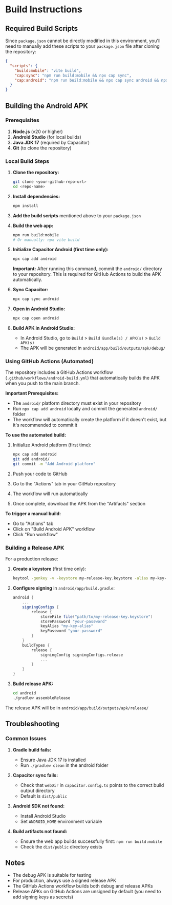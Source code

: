 # Build Instructions

## Required Build Scripts

Since `package.json` cannot be directly modified in this environment, you'll need to manually add these scripts to your `package.json` file after cloning the repository:

```json
{
  "scripts": {
    "build:mobile": "vite build",
    "cap:sync": "npm run build:mobile && npx cap sync",
    "cap:android": "npm run build:mobile && npx cap sync android && npx cap open android"
  }
}
```

## Building the Android APK

### Prerequisites

1. **Node.js** (v20 or higher)
2. **Android Studio** (for local builds)
3. **Java JDK 17** (required by Capacitor)
4. **Git** (to clone the repository)

### Local Build Steps

1. **Clone the repository:**
   ```bash
   git clone <your-github-repo-url>
   cd <repo-name>
   ```

2. **Install dependencies:**
   ```bash
   npm install
   ```

3. **Add the build scripts** mentioned above to your `package.json`

4. **Build the web app:**
   ```bash
   npm run build:mobile
   # Or manually: npx vite build
   ```

5. **Initialize Capacitor Android (first time only):**
   ```bash
   npx cap add android
   ```
   
   **Important:** After running this command, commit the `android/` directory to your repository. This is required for GitHub Actions to build the APK automatically.

6. **Sync Capacitor:**
   ```bash
   npx cap sync android
   ```

7. **Open in Android Studio:**
   ```bash
   npx cap open android
   ```

8. **Build APK in Android Studio:**
   - In Android Studio, go to `Build` > `Build Bundle(s) / APK(s)` > `Build APK(s)`
   - The APK will be generated in `android/app/build/outputs/apk/debug/`

### Using GitHub Actions (Automated)

The repository includes a GitHub Actions workflow (`.github/workflows/android-build.yml`) that automatically builds the APK when you push to the main branch.

**Important Prerequisites:**
- The `android/` platform directory must exist in your repository
- Run `npx cap add android` locally and commit the generated `android/` folder
- The workflow will automatically create the platform if it doesn't exist, but it's recommended to commit it

**To use the automated build:**

1. Initialize Android platform (first time):
   ```bash
   npx cap add android
   git add android/
   git commit -m "Add Android platform"
   ```

2. Push your code to GitHub
3. Go to the "Actions" tab in your GitHub repository
4. The workflow will run automatically
5. Once complete, download the APK from the "Artifacts" section

**To trigger a manual build:**
- Go to "Actions" tab
- Click on "Build Android APK" workflow
- Click "Run workflow"

### Building a Release APK

For a production release:

1. **Create a keystore** (first time only):
   ```bash
   keytool -genkey -v -keystore my-release-key.keystore -alias my-key-alias -keyalg RSA -keysize 2048 -validity 10000
   ```

2. **Configure signing** in `android/app/build.gradle`:
   ```gradle
   android {
       ...
       signingConfigs {
           release {
               storeFile file("path/to/my-release-key.keystore")
               storePassword "your-password"
               keyAlias "my-key-alias"
               keyPassword "your-password"
           }
       }
       buildTypes {
           release {
               signingConfig signingConfigs.release
               ...
           }
       }
   }
   ```

3. **Build release APK:**
   ```bash
   cd android
   ./gradlew assembleRelease
   ```

The release APK will be in `android/app/build/outputs/apk/release/`

## Troubleshooting

### Common Issues

1. **Gradle build fails:**
   - Ensure Java JDK 17 is installed
   - Run `./gradlew clean` in the android folder

2. **Capacitor sync fails:**
   - Check that `webDir` in `capacitor.config.ts` points to the correct build output directory
   - Default is `dist/public`

3. **Android SDK not found:**
   - Install Android Studio
   - Set `ANDROID_HOME` environment variable

4. **Build artifacts not found:**
   - Ensure the web app builds successfully first: `npm run build:mobile`
   - Check the `dist/public` directory exists

## Notes

- The debug APK is suitable for testing
- For production, always use a signed release APK
- The GitHub Actions workflow builds both debug and release APKs
- Release APKs on GitHub Actions are unsigned by default (you need to add signing keys as secrets)
